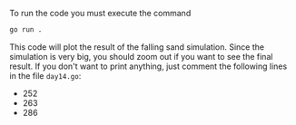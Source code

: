 To run the code you must execute the command
```bash
go run .
```
This code will plot the result of the falling sand simulation.
Since the simulation is very big, you should zoom out if you want to see the final result.
If you don't want to print anything, just comment the following lines in the file `day14.go`:
- 252
- 263 
- 286 
